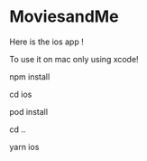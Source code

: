 # MoviesandMe
Here is the ios app !

To use it on mac only using xcode!

npm install 

cd ios

pod install

cd ..

yarn ios
